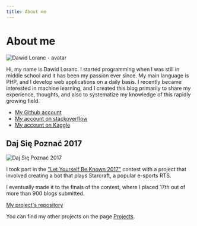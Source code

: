 ```yaml
---
title: About me
---
```

# About me

![Dawid Loranc - avatar](/images/avatar.jpg "Dawid Loranc - avatar")

Hi, my name is Dawid Loranc. I started programming when I was still in middle school and it has been my passion ever since. My main language is PHP, and I develop web applications on a daily basis. I recently became interested in machine learning, and I created this blog primarily to share my experience, thoughts, and also to systematize my knowledge of this rapidly growing field.

- [My Github account](https://github.com/dloranc)
- [My account on stackoverflow](http://stackoverflow.com/users/973469/dawid-loranc)
- [My account on Kaggle](https://www.kaggle.com/dloranc)

## Daj Się Poznać 2017

![Daj Się Poznać 2017](/images/posts_thumbnails/daj_sie_poznac_2017.jpg "Daj Się Poznać 2017")

I took part in the ["Let Yourself Be Known 2017"](http://devstyle.pl/daj-sie-poznac) contest with a project that involved creating a bot that plays Starcraft, a popular e-sports RTS.

I eventually made it to the finals of the contest, where I placed 17th out of more than 900 blogs submitted.

[My project's repository](https://github.com/dloranc/starcraft-ai)

You can find my other projects on the page [Projects](/projects).

